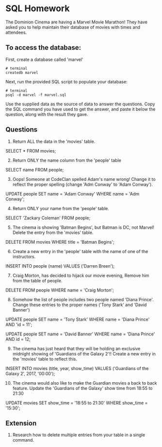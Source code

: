 # SQL Homework

The Dominion Cinema are having a Marvel Movie Marathon! They have asked you to help maintain their database of movies with times and attendees.

## To access the database:

First, create a database called 'marvel'

```
# terminal
createdb marvel
```

Next, run the provided SQL script to populate your database:

```
# terminal
psql -d marvel -f marvel.sql
```

Use the supplied data as the source of data to answer the questions.  Copy the SQL command you have used to get the answer, and paste it below the question, along with the result they gave.

## Questions

1. Return ALL the data in the 'movies' table.

  SELECT * FROM movies;

2. Return ONLY the name column from the 'people' table

  SELECT name FROM people;

3. Oops! Someone at CodeClan spelled Adam's name wrong! Change it to reflect the proper spelling (change 'Adm Conway' to 'Adam Conway').

UPDATE people
SET name = 'Adam Conway'
WHERE name = 'Adm Conway';

4. Return ONLY your name from the 'people' table.

SELECT 'Zackary Coleman' FROM people;


5. The cinema is showing 'Batman Begins', but Batman is DC, not Marvel! Delete the entry from the 'movies' table.

DELETE FROM movies
WHERE title = 'Batman Begins';


6. Create a new entry in the 'people' table with the name of one of the instructors.

INSERT INTO people (name)
VALUES ('Darren Breen');


7. Craig Morton, has decided to hijack our movie evening, Remove him from the table of people.

DELETE FROM people
WHERE name = 'Craig Morton';


8. Somehow the list of people includes two people named 'Diana Prince'. Change these entries to the proper names ('Tony Stark' and 'David Banner')

UPDATE people
SET name  = 'Tony Stark'
WHERE name = 'Diana Prince' AND 'id = 11';

UPDATE people
SET name = 'David Banner'
WHERE name = 'Diana Prince' AND id = 12;


9. The cinema has just heard that they will be holding an exclusive midnight showing of 'Guardians of the Galaxy 2'!! Create a new entry in the 'movies' table to reflect this.


INSERT INTO movies (title, year, show_time)
VALUES ('Guardians of the Galaxy 2', 2017, '00:00');



10. The cinema would also like to make the Guardian movies a back to back feature. Update the 'Guardians of the Galaxy' show time from 18:55 to 21:30


UPDATE movies
SET show_time = '18:55 to 21:30'
WHERE show_time = '15:30';


## Extension

1. Research how to delete multiple entries from your table in a single command.
